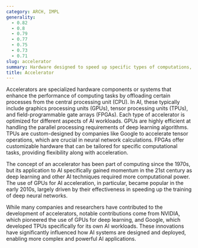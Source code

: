 ```yaml
---
category: ARCH, IMPL
generality:
  - 0.82
  - 0.8
  - 0.79
  - 0.77
  - 0.75
  - 0.73
  - 0.71
slug: accelerator
summary: Hardware designed to speed up specific types of computations, such as those needed for AI model training and inference.
title: Accelerator
---
```


Accelerators are specialized hardware components or systems that enhance the performance of computing tasks by offloading certain processes from the central processing unit (CPU). In AI, these typically include graphics processing units (GPUs), tensor processing units (TPUs), and field-programmable gate arrays (FPGAs). Each type of accelerator is optimized for different aspects of AI workloads. GPUs are highly efficient at handling the parallel processing requirements of deep learning algorithms. TPUs are custom-designed by companies like Google to accelerate tensor operations, which are crucial in neural network calculations. FPGAs offer customizable hardware that can be tailored for specific computational tasks, providing flexibility along with acceleration.

The concept of an accelerator has been part of computing since the 1970s, but its application to AI specifically gained momentum in the 21st century as deep learning and other AI techniques required more computational power. The use of GPUs for AI acceleration, in particular, became popular in the early 2010s, largely driven by their effectiveness in speeding up the training of deep neural networks.

While many companies and researchers have contributed to the development of accelerators, notable contributions come from NVIDIA, which pioneered the use of GPUs for deep learning, and Google, which developed TPUs specifically for its own AI workloads. These innovations have significantly influenced how AI systems are designed and deployed, enabling more complex and powerful AI applications.
